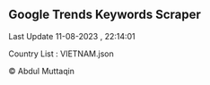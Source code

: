 

## Google Trends Keywords Scraper 
 
Last Update 11-08-2023 , 22:14:01

Country List :
VIETNAM.json



© Abdul Muttaqin 
